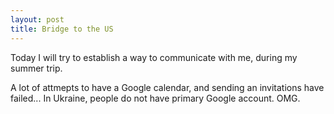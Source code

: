 ```yaml
---
layout: post
title: Bridge to the US
---
```


Today I will try to establish a way to communicate with me, during my summer trip.

A lot of attmepts to have a Google calendar, and sending an invitations have failed... In Ukraine, people do not have primary Google account. OMG.
